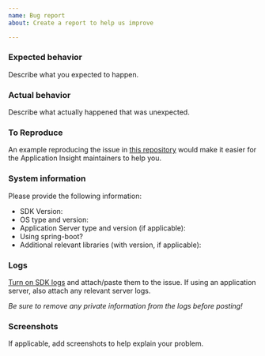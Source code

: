 ```yaml
---
name: Bug report
about: Create a report to help us improve

---
```


### Expected behavior
Describe what you expected to happen.

### Actual behavior
Describe what actually happened that was unexpected.

### To Reproduce

An example reproducing the issue in [this repository](https://github.com/microsoft/ApplicationInsights-Java-Repros) would make it easier for the Application Insight maintainers to help you.

### System information
Please provide the following information:
 - SDK Version:
 - OS type and version:
 - Application Server type and version (if applicable):
 - Using spring-boot?
 - Additional relevant libraries (with version, if applicable):

### Logs
[Turn on SDK logs](https://docs.microsoft.com/en-us/azure/application-insights/app-insights-java-troubleshoot#debug-data-from-the-sdk) and attach/paste them to the issue. If using an application server, also attach any relevant server logs.

_Be sure to remove any private information from the logs before posting!_

### Screenshots
If applicable, add screenshots to help explain your problem.
